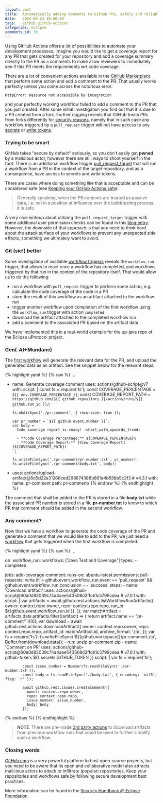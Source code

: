 ```yaml
---
layout: post
title:  Automatically adding comments to GitHub PRs, safely and reliably
date:   2024-08-21 18:00:00
tags:   github github-actions
categories: eclipse
comments_id: 30
---
```


Using GitHub Actions offers a lot of possibilities to automate your development processes. Imagine you 
would like to get a coverage report for any PR that gets created for your repository and add a coverage summary directly
to the PR as a comments to make allow reviewers to immediately see if this PR meets the requirements wrt code coverage.

There are a lot of convenient actions available in the [GitHub Marketplace](https://github.com/marketplace?type=actions) 
that perform some action and add a comment to the PR. That usually works perfectly unless you come across the notorious error:

````{verbatim}
HttpError: Resource not accessible by integration
````

and your perfectly working workflow failed to add a comment to the PR that you just created. After some initial investigation you find out
that it is due to a PR created from a fork. Further digging reveals that GitHub treats PRs from forks differently for [security reasons](https://securitylab.github.com/resources/github-actions-preventing-pwn-requests/), namely
that in such case any workflow triggered by a ```pull_request``` trigger will not have access to any [secrets](https://docs.github.com/en/actions/writing-workflows/choosing-when-your-workflow-runs/events-that-trigger-workflows#workflows-in-forked-repositories) 
or [write tokens](https://docs.github.com/en/actions/security-for-github-actions/security-guides/automatic-token-authentication#permissions-for-the-github_token).

### Trying to be smart

GitHub takes "secure by default" seriously, so you don't easily get **pwned** by a malicious actor, however there are still ways to shoot yourself in the foot.
There is an additional workflow trigger [pull_request_target](https://docs.github.com/en/actions/writing-workflows/choosing-when-your-workflow-runs/events-that-trigger-workflows#pull_request_target) 
that will run a workflow from a PR in the context of the target repository, and as a consequence, have access to secrets and write tokens.

There are cases where doing something like that is acceptable and can be considered safe (see [Keeping your GitHub Actions safe](https://securitylab.github.com/resources/github-actions-preventing-pwn-requests/)):

> Generally speaking, when the PR contents are treated as passive data, i.e. not in a position of influence over the build/testing process, it is safe. 

A very nice writeup about utilizing the ```pull_request_target``` trigger with some additional user permission checks can be found in this [blog entry](https://michaelheap.com/access-secrets-from-forks/). 
However, the downside of that approach is that you need to think hard about the attack surface of your workflows to prevent any unexpected side effects, something we ultimately want to avoid.

### Git (sic!) better

Some investigation of available [workflow triggers](https://docs.github.com/en/actions/writing-workflows/choosing-when-your-workflow-runs/events-that-trigger-workflows) reveals the ```workflow_run```
trigger, that allows to react once a workflow has completed, and workflows triggered by that run in the context of the repository itself. That would allow us to do the following:

- run a workflow with ```pull_request``` trigger to perform some action, e.g. calculate the code coverage of the code in a PR
- store the result of this workflow as an artifact attached to the workflow run
- trigger another workflow upon completion of the first workflow using the ```workflow_run``` trigger with action ```completed```
- download the artifact attached to the completed workflow run
- add a comment to the associated PR based on the artifact data

We have implemented this in a real-world example for the [up-java repo](https://github.com/eclipse-uprotocol/up-java/) of the Eclipse uProtocol project.

### Gen(-AI+Mundane)

The [first workflow](https://github.com/eclipse-uprotocol/up-java/blob/main/.github/workflows/coverage.yml) will generate the relevant data for the PR,
and upload the generated data as an artifact. See the snippet below for the relevant steps:

{% highlight yaml %}
{% raw %}
...

- name: Generate coverage comment
  uses: actions/github-script@v7
  with:
    script: |
      const fs = require('fs');
      const COVERAGE_PERCENTAGE = `${{ env.COVERAGE_PERCENTAGE }}`;
      const COVERAGE_REPORT_PATH = `https://github.com/${{ github.repository }}/actions/runs/${{ github.run_id }}/`;
        
      fs.mkdirSync('./pr-comment', { recursive: true });
        
      var pr_number = `${{ github.event.number }}`;
      var body = `
        Code coverage report is ready! :chart_with_upwards_trend:
        
        - **Code Coverage Percentage:** ${COVERAGE_PERCENTAGE}%
        - **Code Coverage Report:** [View Coverage Report](${COVERAGE_REPORT_PATH})
      `;
        
      fs.writeFileSync('./pr-comment/pr-number.txt', pr_number);
      fs.writeFileSync('./pr-comment/body.txt', body);

- uses: actions/upload-artifact@5d5d22a31266ced268874388b861e4b58bb5c2f3 # v4.3.1
  with:
    name: pr-comment
    path: pr-comment/
{% endraw %}
{% endhighlight %}

The comment that shall be added to the PR is stored in a file **body.txt** while the associated PR number is stored in a 
file **pr-number.txt** to know to which PR that comment should be added in the second workflow.

### Any comment?

Now that we have a workflow to generate the code coverage of the PR and generate a comment that we would like to add to the PR,
we just need a [workflow](https://github.com/eclipse-uprotocol/up-java/blob/main/.github/workflows/coverage-comment-pr.yml) that gets triggered
when the first workflow is completed:

{% highlight yaml %}
{% raw %}
...

on:
  workflow_run:
    workflows: ["Java Test and Coverage"]
    types:
      - completed

jobs:
  add-coverage-comment:
    runs-on: ubuntu-latest
    permissions:
      pull-requests: write
    if: >
      github.event.workflow_run.event == 'pull_request' &&
      github.event.workflow_run.conclusion == 'success'
    steps:
      - name: 'Download artifact'
        uses: actions/github-script@60a0d83039c74a4aee543508d2ffcb1c3799cdea # v7.0.1
        with:
          script: |
            var artifacts = await github.rest.actions.listWorkflowRunArtifacts({
               owner: context.repo.owner,
               repo: context.repo.repo,
               run_id: ${{github.event.workflow_run.id }},
            });
            var matchArtifact = artifacts.data.artifacts.filter((artifact) => {
              return artifact.name == "pr-comment"
            })[0];
            var download = await github.rest.actions.downloadArtifact({
               owner: context.repo.owner,
               repo: context.repo.repo,
               artifact_id: matchArtifact.id,
               archive_format: 'zip',
            });
            var fs = require('fs');
            fs.writeFileSync('${{github.workspace}}/pr-comment.zip', Buffer.from(download.data));
      - run: unzip pr-comment.zip
      - name: 'Comment on PR'
        uses: actions/github-script@60a0d83039c74a4aee543508d2ffcb1c3799cdea # v7.0.1
        with:
          github-token: ${{ secrets.GITHUB_TOKEN }}
          script: |
            var fs = require('fs');

            const issue_number = Number(fs.readFileSync('./pr-number.txt'));
            const body = fs.readFileSync('./body.txt', { encoding: 'utf8', flag: 'r' });

            await github.rest.issues.createComment({
              owner: context.repo.owner,
              repo: context.repo.repo,
              issue_number: issue_number,
              body: body
            });
{% endraw %}
{% endhighlight %}

> **_NOTE_**: There are pre-made [3rd party actions](https://github.com/marketplace?query=download+artifact+from+workflow+run) to 
download artifacts from previous workflow runs that could be used to further simplify such a workflow.

### Closing words

[GitHub.com](https://github.com) is a very powerful platform to host open-source projects, but you need to be aware that its open and collaborative model
also attracts malicious actors to attack or infiltrate (popular) repositories. Keep your repositories and workflows safe by following secure development best practices.

More information can be found in the [Security Handbook @ Eclipse Foundation](https://eclipse-csi.github.io/security-handbook/).